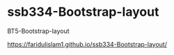 # ssb334-Bootstrap-layout
BT5-Bootstrap-layout 

https://faridulislam1.github.io/ssb334-Bootstrap-layout/
